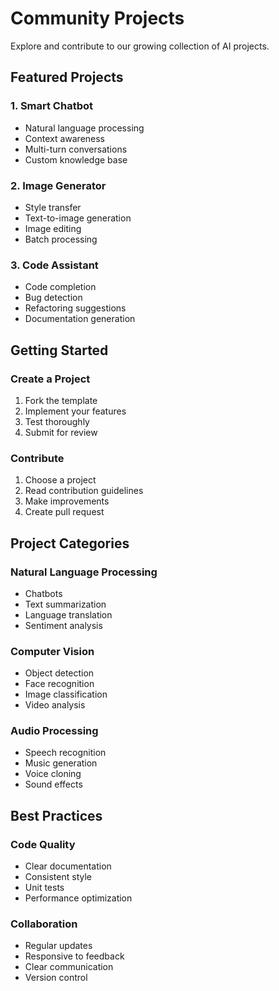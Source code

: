 # Community Projects

Explore and contribute to our growing collection of AI projects.

## Featured Projects

### 1. Smart Chatbot
- Natural language processing
- Context awareness
- Multi-turn conversations
- Custom knowledge base

### 2. Image Generator
- Style transfer
- Text-to-image generation
- Image editing
- Batch processing

### 3. Code Assistant
- Code completion
- Bug detection
- Refactoring suggestions
- Documentation generation

## Getting Started

### Create a Project
1. Fork the template
2. Implement your features
3. Test thoroughly
4. Submit for review

### Contribute
1. Choose a project
2. Read contribution guidelines
3. Make improvements
4. Create pull request

## Project Categories

### Natural Language Processing
- Chatbots
- Text summarization
- Language translation
- Sentiment analysis

### Computer Vision
- Object detection
- Face recognition
- Image classification
- Video analysis

### Audio Processing
- Speech recognition
- Music generation
- Voice cloning
- Sound effects

## Best Practices

### Code Quality
- Clear documentation
- Consistent style
- Unit tests
- Performance optimization

### Collaboration
- Regular updates
- Responsive to feedback
- Clear communication
- Version control